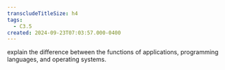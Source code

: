 ```yaml
---
transcludeTitleSize: h4
tags:
  - C3.5
created: 2024-09-23T07:03:57.000-0400
---
```

explain the difference between the functions of applications, programming languages, and operating systems.